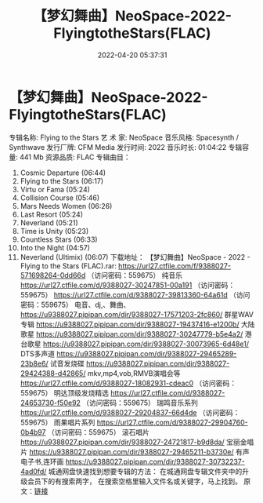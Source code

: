 ﻿---
title: 【梦幻舞曲】NeoSpace-2022-FlyingtotheStars(FLAC)
date: 2022-04-20 05:37:31
categories: 古典音乐、新世纪、纯音雅乐
tags: 纯音雅乐
---
# 【梦幻舞曲】NeoSpace-2022-FlyingtotheStars(FLAC)

专辑名称: Flying to the
Stars
艺 术 家: NeoSpace
音乐风格: Spacesynth /
Synthwave
发行厂牌: CFM Media
发行时间: 2022
音乐时长: 01:04:22
专辑容量: 441 Mb
资源品质: FLAC
专辑曲目：
01. Cosmic Departure
(06:44)
02. Flying to the Stars
(06:17)
03. Virtu or Fama
(05:24)
04. Collision Course
(05:46)
05. Mars Needs Women
(06:26)
06. Last Resort
(05:24)
07. Neverland
(05:21)
08. Time is Unity
(05:23)
09. Countless Stars
(06:33)
10. Into the Night
(04:57)
11. Neverland (Ultimix)
(06:07)
下载地址：
【梦幻舞曲】NeoSpace - 2022 - Flying to the Stars (FLAC).rar: https://url27.ctfile.com/f/9388027-571698264-0dd66d
（访问密码：559675）
纯音乐
https://url27.ctfile.com/d/9388027-30247851-00a191
（访问密码：559675）
https://url27.ctfile.com/d/9388027-39813360-64a61d
（访问密码：559675）
电音、dj,、舞曲、
https://u9388027.pipipan.com/dir/9388027-17571203-2fc860/
群星WAV专辑
https://u9388027.pipipan.com/dir/9388027-19437416-e1200b/
大陆歌星
https://u9388027.pipipan.com/dir/9388027-30247779-b5e4a2/
港台歌星
https://u9388027.pipipan.com/dir/9388027-30073965-6d48e1/
DTS多声道
https://u9388027.pipipan.com/dir/9388027-29465289-23b8e6/
试音发烧碟
https://u9388027.pipipan.com/dir/9388027-29424388-d42865/
mkv,mp4,vob,RMVB演唱会等
https://url27.ctfile.com/d/9388027-18082931-cdeac0
（访问密码：559675）
明达顶级发烧精选
https://url27.ctfile.com/d/9388027-24653730-f50e92
（访问密码：559675）
瑞鸣音乐系列
https://url27.ctfile.com/d/9388027-29204837-66d4de
（访问密码：559675）
雨果唱片系列
https://url27.ctfile.com/d/9388027-29904760-0b4b97
（访问密码：559675）
滚石唱片
https://u9388027.pipipan.com/dir/9388027-24721817-b9d8da/
宝丽金唱片
https://u9388027.pipipan.com/dir/9388027-29465211-b3730e/
有声电子书,连环画
https://u9388027.pipipan.com/dir/9388027-30732237-4ad0fd/
城通网盘快速找到想要专辑的方法：
在城通网盘专辑文件夹中的升级会员下的有搜索两字，
在搜索空格里输入文件名或关键字，马上找到。
原文：[链接](https://blog.sina.com.cn/s/blog_1647c7e7601030wr2.html)